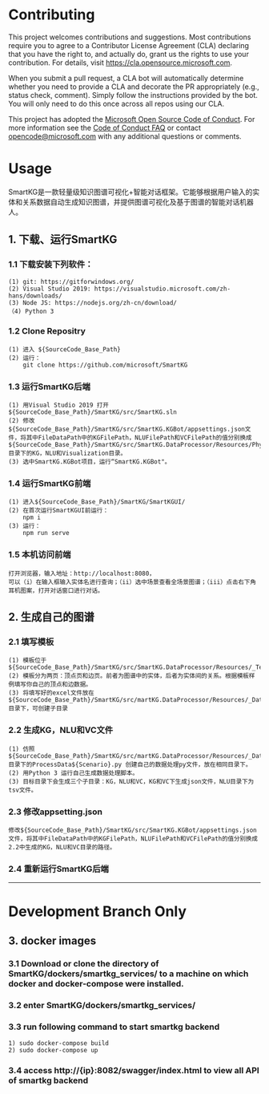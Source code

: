 # Contributing

This project welcomes contributions and suggestions.  Most contributions require you to agree to a
Contributor License Agreement (CLA) declaring that you have the right to, and actually do, grant us
the rights to use your contribution. For details, visit https://cla.opensource.microsoft.com.

When you submit a pull request, a CLA bot will automatically determine whether you need to provide
a CLA and decorate the PR appropriately (e.g., status check, comment). Simply follow the instructions
provided by the bot. You will only need to do this once across all repos using our CLA.

This project has adopted the [Microsoft Open Source Code of Conduct](https://opensource.microsoft.com/codeofconduct/).
For more information see the [Code of Conduct FAQ](https://opensource.microsoft.com/codeofconduct/faq/) or
contact [opencode@microsoft.com](mailto:opencode@microsoft.com) with any additional questions or comments.


# Usage

SmartKG是一款轻量级知识图谱可视化+智能对话框架。它能够根据用户输入的实体和关系数据自动生成知识图谱，并提供图谱可视化及基于图谱的智能对话机器人。

## 1. 下载、运行SmartKG

### 1.1 下载安装下列软件： 

	(1) git: https://gitforwindows.org/
	(2) Visual Studio 2019: https://visualstudio.microsoft.com/zh-hans/downloads/ 	
	(3) Node JS: https://nodejs.org/zh-cn/download/
	（4) Python 3

### 1.2 Clone Repositry

	(1) 进入 ${SourceCode_Base_Path}
	(2) 运行：
		git clone https://github.com/microsoft/SmartKG

### 1.3 运行SmartKG后端
	
	(1) 用Visual Studio 2019 打开 ${SourceCode_Base_Path}/SmartKG/src/SmartKG.sln
	(2) 修改${SourceCode_Base_Path}/SmartKG/src/SmartKG.KGBot/appsettings.json文件，将其中FileDataPath中的KGFilePath，NLUFilePath和VCFilePath的值分别换成${SourceCode_Base_Path}/SmartKG/src/SmartKG.DataProcessor/Resources/Physics2目录下的KG，NLU和Visualization目录。
	(3) 选中SmartKG.KGBot项目，运行“SmartKG.KGBot"。

### 1.4 运行SmartKG前端

	(1) 进入${SourceCode_Base_Path}/SmartKG/SmartKGUI/
	(2) 在首次运行SmartKGUI前运行：
		npm i
	(3) 运行：
		npm run serve

### 1.5 本机访问前端

	打开浏览器，输入地址：http://localhost:8080，
	可以（i）在输入框输入实体名进行查询；（ii）选中场景查看全场景图谱；（iii）点击右下角耳机图案，打开对话窗口进行对话。

## 2. 生成自己的图谱

### 2.1 填写模板

	(1) 模板位于 ${SourceCode_Base_Path}/SmartKG/src/SmartKG.DataProcessor/Resources/_Template/SmartKG_KGDesc_Template.xlsx
	(2) 模板分为两页：顶点页和边页。前者为图谱中的实体，后者为实体间的关系。根据模板样例填写你自己的顶点和边数据。
	(3) 将填写好的excel文件放在${SourceCode_Base_Path}/SmartKG/src/martKG.DataProcessor/Resources/_DataPreProcess/excel/目录下，可创建子目录

### 2.2 生成KG，NLU和VC文件

	(1) 仿照${SourceCode_Base_Path}/SmartKG/src/martKG.DataProcessor/Resources/_DataPreProcess/scripts/目录下的ProcessData${Scenario}.py 创建自己的数据处理py文件，放在相同目录下。
	(2) 用Python 3 运行自己生成数据处理脚本。
	(3) 目标目录下会生成三个子目录：KG，NLU和VC，KG和VC下生成json文件，NLU目录下为tsv文件。

### 2.3 修改appsetting.json

	修改${SourceCode_Base_Path}/SmartKG/src/SmartKG.KGBot/appsettings.json文件，将其中FileDataPath中的KGFilePath，NLUFilePath和VCFilePath的值分别换成2.2中生成的KG，NLU和VC目录的路径。

### 2.4 重新运行SmartKG后端

-----------------

# Development Branch Only

## 3. docker images

### 3.1 Download or clone the directory of SmartKG/dockers/smartkg_services/ to a machine on which docker and docker-compose were installed.

### 3.2 enter SmartKG/dockers/smartkg_services/ 

### 3.3 run following command to start smartkg backend  
	1) sudo docker-compose build
	2) sudo docker-compose up

### 3.4 access http://{ip}:8082/swagger/index.html to view all API of smartkg backend
